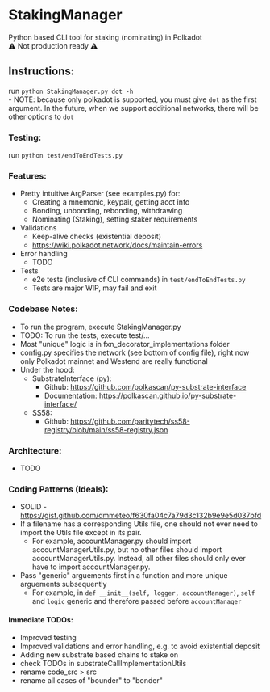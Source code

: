 # StakingManager
Python based CLI tool for staking (nominating) in Polkadot
<br />⚠️ Not production ready ⚠️

## Instructions:
run `python StakingManager.py dot -h`
    <br />- NOTE: because only polkadot is supported, you must give `dot` as the first argument.
    In the future, when we support additional networks, there will be other options to `dot`

### Testing:
run `python test/endToEndTests.py`

### Features:
* Pretty intuitive ArgParser (see examples.py) for:
	- Creating a mnemonic, keypair, getting acct info
	- Bonding, unbonding, rebonding, withdrawing
	- Nominating (Staking), setting staker requirements
* Validations
	- Keep-alive checks (existential deposit)
	- https://wiki.polkadot.network/docs/maintain-errors
* Error handling
	- TODO
* Tests
	- e2e tests (inclusive of CLI commands) in `test/endToEndTests.py`
	- Tests are major WIP, may fail and exit

### Codebase Notes:
* To run the program, execute StakingManager.py
* TODO: To run the tests, execute test/...
* Most "unique" logic is in fxn_decorator_implementations folder
* config.py specifies the network (see bottom of config file), right now only Polkadot mainnet and Westend are really functional
* Under the hood:
    - SubstrateInterface (py):
    	+ Github: https://github.com/polkascan/py-substrate-interface
    	+ Documentation: https://polkascan.github.io/py-substrate-interface/
    - SS58:
    	+ Github: https://github.com/paritytech/ss58-registry/blob/main/ss58-registry.json

### Architecture:
* TODO

### Coding Patterns (Ideals):
* SOLID - https://gist.github.com/dmmeteo/f630fa04c7a79d3c132b9e9e5d037bfd
* If a filename has a corresponding Utils file, one should not ever need to import the Utils file except in its pair.
    - For example, accountManager.py should import accountManagerUtils.py, but no other files should import accountManagerUtils.py.
Instead, all other files should only ever have to import accountManager.py.
* Pass "generic" arguements first in a function and more unique arguements subsequently
    - For example, in `def __init__(self, logger, accountManager)`, `self` and `logic` generic and therefore passed before `accountManager`


#### Immediate TODOs:
* Improved testing
* Improved validations and error handling, e.g. to avoid existential deposit
* Adding new substrate based chains to stake on
* check TODOs in substrateCallImplementationUtils
* rename code_src > src
* rename all cases of "bounder" to "bonder"



